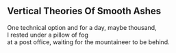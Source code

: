 Vertical Theories Of Smooth Ashes
---------------------------------
One technical option and for a day, maybe thousand,  
I rested under a pillow of fog  
at a post office, waiting for the mountaineer to be behind.  
